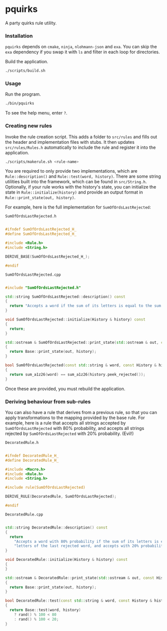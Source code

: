 # pquirks

A party quirks rule utility.

### Installation

`pquirks` depends on `cmake`, `ninja`, `nlohmann-json` and `exa`. You can skip the `exa` dependency if you swap 
it with `ls` and filter in each loop for directories.

Build the application.

```sh
./scripts/build.sh
```

### Usage

Run the program.

```sh 
./bin/pquirks
```

To see the help menu, enter `?`.

### Creating new rules

Invoke the rule creation script. This adds a folder to `src/rules` and fills out the header and implementation
files with stubs. It then updates `src/rules/Rules.h` automatically to include the rule and register it into
the application.

```sh
./scripts/makerule.sh <rule-name>
```

You are required to only provide two implementations, which are `Rule::description()` and `Rule::test(word, history)`.
There are some string utilities built into the framework, which can be found in `src/String.h`. Optionally, if your
rule works with the history's state, you can initialize the state in `Rule::initialize(history)` and provide an output
format in `Rule::print_state(out, history)`.

For example, here is the full implementation for `SumOfOrdsLastRejected`:

`SumOfOrdsLastRejected.h`

```c++

#ifndef SumOfOrdsLastRejected_H_
#define SumOfOrdsLastRejected_H_

#include <Rule.h>
#include <String.h>

DERIVE_BASE(SumOfOrdsLastRejected_H_);

#endif

```

`SumOfOrdsLastRejected.cpp`

```c++

#include "SumOfOrdsLastRejected.h"

std::string SumOfOrdsLastRejected::description() const
{
  return "Accepts a word if the sum of its letters is equal to the sum of the letters of the last rejected word.";
}

void SumOfOrdsLastRejected::initialize(History & history) const
{
  return;
}

std::ostream & SumOfOrdsLastRejected::print_state(std::ostream & out, const History & history) const
{
  return Base::print_state(out, history);
}

bool SumOfOrdsLastRejected(const std::string & word, const History & history) const
{
  return sum_a1z26(word) == sum_a1z26(history.peek_rejected());
}

```

Once these are provided, you must rebuild the application.

### Deriving behaviour from sub-rules

You can also have a rule that derives from a previous rule, so that you can apply transformations to the mapping
provided by the base rule. For example, here is a rule that accepts all strings accepted by `SumOfOrdsLastRejected`
with 80% probability, and accepts all strings rejected by `SumOfOrdsLastRejected` with 20% probability. (Evil!)

`DecoratedRule.h`

```c++

#ifndef DecoratedRule_H_
#define DecoratedRule_H_

#include <Macro.h>
#include <Rule.h>
#include <String.h>

#include rule(SumOfOrdsLastRejected)

DERIVE_RULE(DecoratedRule, SumOfOrdsLastRejected);

#endif

```

`DecoratedRule.cpp`

```c++ 

std::string DecoratedRule::description() const
{
  return 
    "Accepts a word with 80% probability if the sum of its letters is equal to the sum of the " 
    "letters of the last rejected word, and accepts with 20% probability otherwise.";
}

void DecoratedRule::initialize(History & history) const
{
}

std::ostream & DecoratedRule::print_state(std::ostream & out, const History & history) const
{
  return Base::print_state(out, history);
}

bool DecoratedRule::test(const std::string & word, const History & history) const
{
  return Base::test(word, history)
    ? rand() % 100 < 80
    : rand() % 100 < 20;
}

```
